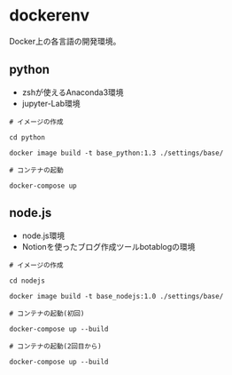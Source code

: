 # dockerenv
Docker上の各言語の開発環境。


## python
- zshが使えるAnaconda3環境
- jupyter-Lab環境

`# イメージの作成`

`cd python`

`docker image build -t base_python:1.3 ./settings/base/`

`# コンテナの起動`

`docker-compose up`

## node.js
- node.js環境
- Notionを使ったブログ作成ツールbotablogの環境

`# イメージの作成`

`cd nodejs`

`docker image build -t base_nodejs:1.0 ./settings/base/`

`# コンテナの起動(初回)`

`docker-compose up --build`

`# コンテナの起動(2回目から)`

`docker-compose up --build`
